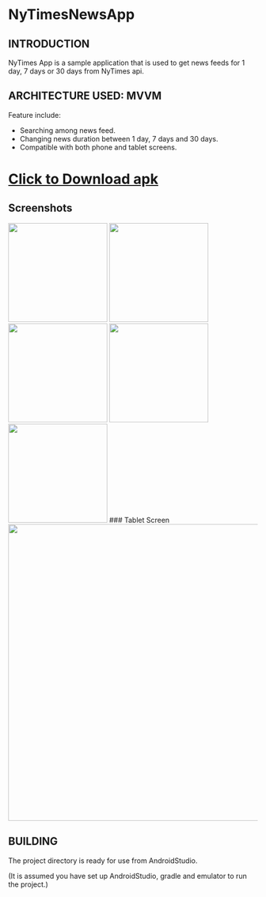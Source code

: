 # NyTimesNewsApp

## INTRODUCTION

NyTimes App is a sample application that is used to get news feeds for 1 day, 7 days or 30 days from NyTimes api.

## ARCHITECTURE USED: MVVM

Feature include:

- Searching among news feed.
- Changing news duration between 1 day, 7 days and 30 days.
- Compatible with both phone and tablet screens.

# <a href="https://github.com/KalpeshKundanani/NyTimesNewsApp/raw/main/apk/ny-times-kalpesh-kundanani.apk" download>Click to Download apk</a>

## Screenshots
<p float="left">
<img src="https://github.com/KalpeshKundanani/NyTimesNewsApp/blob/main/screenshots/ss_4.jpg" width="200">
<img src="https://github.com/KalpeshKundanani/NyTimesNewsApp/blob/main/screenshots/ss_5.jpg" width="200">
<img src="https://github.com/KalpeshKundanani/NyTimesNewsApp/blob/main/screenshots/ss_1.jpg" width="200">
<img src="https://github.com/KalpeshKundanani/NyTimesNewsApp/blob/main/screenshots/ss_2.jpg" width="200">
<img src="https://github.com/KalpeshKundanani/NyTimesNewsApp/blob/main/screenshots/ss_6.jpg" width="200">
### Tablet Screen
<img src="https://github.com/KalpeshKundanani/NyTimesNewsApp/blob/main/screenshots/ss_3.png" width="600">
</p>



## BUILDING

The project directory is ready for use from AndroidStudio.

(It is assumed you have set up AndroidStudio, gradle and emulator
to run the project.)

